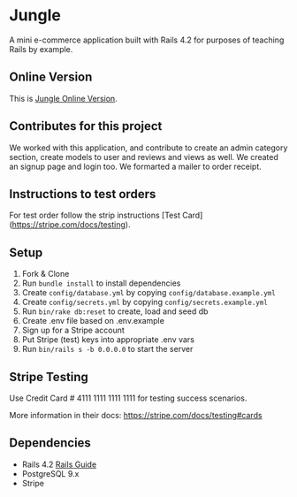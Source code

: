 # Jungle

A mini e-commerce application built with Rails 4.2 for purposes of teaching Rails by example.

## Online Version
This is [Jungle Online Version](https://calm-chamber-47452.herokuapp.com/orders/3).

## Contributes for this project
We worked with this application, and contribute to create an admin category section, create models to user and reviews and views as well. We created an signup page and login too. We formarted a mailer to order receipt.

## Instructions to test orders
For test order follow the strip instructions [Test Card] (https://stripe.com/docs/testing).

## Setup

1. Fork & Clone
2. Run `bundle install` to install dependencies
3. Create `config/database.yml` by copying `config/database.example.yml`
4. Create `config/secrets.yml` by copying `config/secrets.example.yml`
5. Run `bin/rake db:reset` to create, load and seed db
6. Create .env file based on .env.example
7. Sign up for a Stripe account
8. Put Stripe (test) keys into appropriate .env vars
9. Run `bin/rails s -b 0.0.0.0` to start the server

## Stripe Testing

Use Credit Card # 4111 1111 1111 1111 for testing success scenarios.

More information in their docs: <https://stripe.com/docs/testing#cards>

## Dependencies

* Rails 4.2 [Rails Guide](http://guides.rubyonrails.org/v4.2/)
* PostgreSQL 9.x
* Stripe

